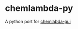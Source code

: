# chemlambda-py
A python port for [chemlabda-gui](https://github.com/chorasimilarity/chemlambda-gui)
